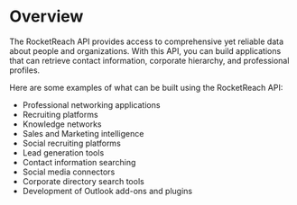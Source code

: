 # Overview

The RocketReach API provides access to comprehensive yet reliable data about
people and organizations. With this API, you can build applications that can
retrieve contact information, corporate hierarchy, and professional profiles.

Here are some examples of what can be built using the RocketReach API:

- Professional networking applications
- Recruiting platforms
- Knowledge networks
- Sales and Marketing intelligence
- Social recruiting platforms
- Lead generation tools
- Contact information searching
- Social media connectors
- Corporate directory search tools
- Development of Outlook add-ons and plugins
